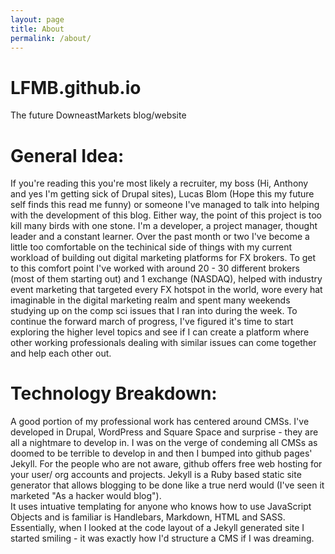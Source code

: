 ```yaml
---
layout: page
title: About
permalink: /about/
---
```


# LFMB.github.io
The future DowneastMarkets blog/website

# General Idea:
If you're reading this you're most likely a recruiter, my boss (Hi, Anthony and yes I'm getting sick of Drupal sites), Lucas Blom (Hope this my future self finds this read me funny) or someone I've managed to talk into helping with the development of this blog.
Either way, the point of this project is too kill many birds with one stone. I'm a developer, a project manager, thought leader and a constant learner.
Over the past month or two I've become a little too comfortable on the techinical side of things with my current workload of building out digital marketing platforms for FX brokers.
To get to this comfort point I've worked with around 20 - 30 different brokers (most of them starting out) and 1 exchange (NASDAQ), helped with industry event marketing that targeted every FX hotspot in the world, wore every hat imaginable in the digital marketing realm and spent many weekends studying up on the comp sci issues that I ran into during the week.
To continue the forward march of progress, I've figured it's time to start exploring the higher level topics and see if I can create a platform where other working professionals dealing with similar issues can come together and help each other out.

# Technology Breakdown:
A good portion of my professional work has centered around CMSs. I've developed in Drupal, WordPress and Square Space and surprise - they are all a nightmare to develop in. 
I was on the verge of condeming all CMSs as doomed to be terrible to develop in and then I bumped into github pages' Jekyll. For the people who are not aware, github offers free web hosting for your user/ org accounts and projects.
Jekyll is a Ruby based static site generator that allows blogging to be done like a true nerd would (I've seen it marketed "As a hacker would blog").  
It uses intuative templating for anyone who knows how to use JavaScript Objects and is familiar is Handlebars, Markdown, HTML and SASS. 
Essentially, when I looked at the code layout of a Jekyll generated site I started smiling - it was exactly how I'd structure a CMS if I was dreaming.

